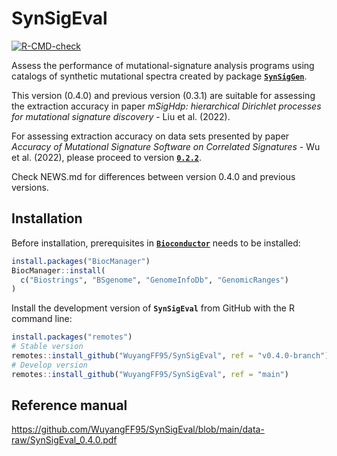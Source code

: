 
<!-- README.md is generated from README.Rmd. Please edit that file -->

# SynSigEval

<!-- badges: start -->

[![R-CMD-check](https://github.com/WuyangFF95/SynSigEval/workflows/R-CMD-check/badge.svg?branch=main)](https://github.com/WuyangFF95/SynSigEval/actions?query=workflow%3AR-CMD-check+branch%3Amain)
<!-- badges: end -->

Assess the performance of mutational-signature analysis programs using
catalogs of synthetic mutational spectra created by package
[**`SynSigGen`**](https://github.com/steverozen/SynSigGen).

This version (0.4.0) and previous version (0.3.1) are suitable for
assessing the extraction accuracy in paper *mSigHdp: hierarchical
Dirichlet processes for mutational signature discovery* - Liu et
al. (2022).

For assessing extraction accuracy on data sets presented by paper
*Accuracy of Mutational Signature Software on Correlated Signatures* -
Wu et al. (2022), please proceed to version
[**`0.2.2`**](https://github.com/WuyangFF95/SynSigEval/tree/0.2.2).

Check NEWS.md for differences between version 0.4.0 and previous
versions.

## Installation

Before installation, prerequisites in
[**`Bioconductor`**](https://www.bioconductor.org/) needs to be
installed:

``` r
install.packages("BiocManager")
BiocManager::install(
  c("Biostrings", "BSgenome", "GenomeInfoDb", "GenomicRanges")
)
```

Install the development version of **`SynSigEval`** from GitHub with the
R command line:

``` r
install.packages("remotes")
# Stable version
remotes::install_github("WuyangFF95/SynSigEval", ref = "v0.4.0-branch")
# Develop version
remotes::install_github("WuyangFF95/SynSigEval", ref = "main")
```

## Reference manual

<https://github.com/WuyangFF95/SynSigEval/blob/main/data-raw/SynSigEval_0.4.0.pdf>
